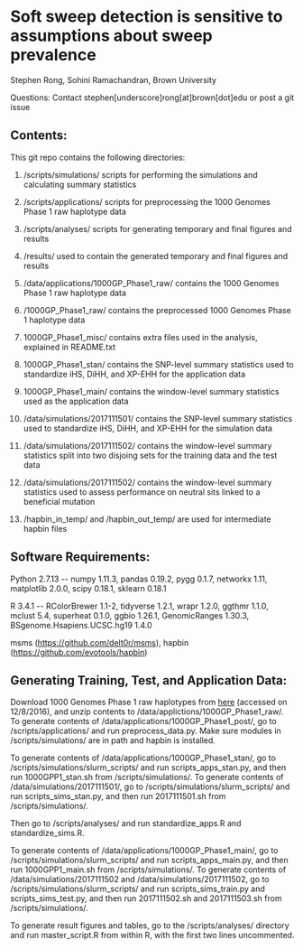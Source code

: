 # Soft sweep detection is sensitive to assumptions about sweep prevalence

Stephen Rong, Sohini Ramachandran, Brown University

Questions: Contact stephen[underscore]rong[at]brown[dot]edu or post a git issue

## Contents:

This git repo contains the following directories:

1. /scripts/simulations/ scripts for performing the simulations and calculating summary statistics

2. /scripts/applications/ scripts for preprocessing the 1000 Genomes Phase 1 raw haplotype data

3. /scripts/analyses/ scripts for generating temporary and final figures and results

4. /results/ used to contain the generated temporary and final figures and results 

5. /data/applications/1000GP_Phase1_raw/ contains the 1000 Genomes Phase 1 raw haplotype data

6. /1000GP_Phase1_raw/ contains the preprocessed 1000 Genomes Phase 1 haplotype data

7. 1000GP_Phase1_misc/ contains extra files used in the analysis, explained in README.txt

8. 1000GP_Phase1_stan/ contains the SNP-level summary statistics used to standardize iHS, DiHH, and XP-EHH for the application data

9. 1000GP_Phase1_main/ contains the window-level summary statistics used as the application data

10. /data/simulations/2017111501/ contains the SNP-level summary statistics used to standardize iHS, DiHH, and XP-EHH for the simulation data

11. /data/simulations/2017111502/ contains the window-level summary statistics split into two disjoing sets for the training data and the test data

12. /data/simulations/2017111502/ contains the window-level summary statistics used to assess performance on neutral sits linked to a beneficial mutation

13. /hapbin_in_temp/ and /hapbin_out_temp/ are used for intermediate hapbin files

## Software Requirements:

Python 2.7.13 -- numpy 1.11.3, pandas 0.19.2, pygg 0.1.7, networkx 1.11, matplotlib 2.0.0, scipy 0.18.1, sklearn 0.18.1

R 3.4.1 -- RColorBrewer 1.1-2, tidyverse 1.2.1, wrapr 1.2.0, ggthmr 1.1.0, mclust 5.4, superheat 0.1.0, ggbio 1.26.1, GenomicRanges 1.30.3, BSgenome.Hsapiens.UCSC.hg19 1.4.0

msms (https://github.com/delt0r/msms), hapbin (https://github.com/evotools/hapbin)

## Generating Training, Test, and Application Data:

Download 1000 Genomes Phase 1 raw haplotypes from [here](https://mathgen.stats.ox.ac.uk/impute/ALL.integrated_phase1_SHAPEIT_16-06-14.nomono.tgz) (accessed on 12/8/2016), and unzip contents to /data/applictions/1000GP_Phase1_raw/. To generate contents of /data/applications/1000GP_Phase1_post/, go to /scripts/applications/ and run preprocess_data.py. Make sure modules in /scripts/simulations/ are in path and hapbin is installed. 

To generate contents of /data/applications/1000GP_Phase1_stan/, go to /scripts/simulations/slurm_scripts/ and run scripts_apps_stan.py, and then run 1000GPP1_stan.sh from /scripts/simulations/. To generate contents of /data/simulations/2017111501/, go to /scripts/simulations/slurm_scripts/ and run scripts_sims_stan.py, and then run 2017111501.sh from /scripts/simulations/. 

Then go to /scripts/analyses/ and run standardize_apps.R and standardize_sims.R. 

To generate contents of /data/applications/1000GP_Phase1_main/, go to /scripts/simulations/slurm_scripts/ and run scripts_apps_main.py, and then run 1000GPP1_main.sh from /scripts/simulations/. To generate contents of /data/simulations/2017111502 and /data/simulations/2017111502, go to /scripts/simulations/slurm_scripts/ and run scripts_sims_train.py and scripts_sims_test.py, and then run 2017111502.sh and 2017111503.sh from /scripts/simulations/.

To generate result figures and tables, go to the /scripts/analyses/ directory and run master_script.R from within R, with the first two lines uncommented.

<!-- ## Generating Result Figures from Saved Above Data: -->

<!-- We have included the training and test data required for generating result figures and tables as temp.zip.  -->

<!-- To generate result figures and tables, unzip these folders and replace the existing placeholder folders. Then go to the /scripts/analyses/ directory and run master_script.R from within R. -->
